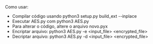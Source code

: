 Como usar:

- Compilar código usando python3 setup.py build_ext --inplace
- Executar AES.py com python3 AES.py
- Para alterar o código, altere o arquivo novo.pyx
- Encriptar arquivo: python3 AES.py -e <input_file> <encrypted_file>
- Decriptar arquivo: python3 AES.py -d <input_file> <encrypted_file>
